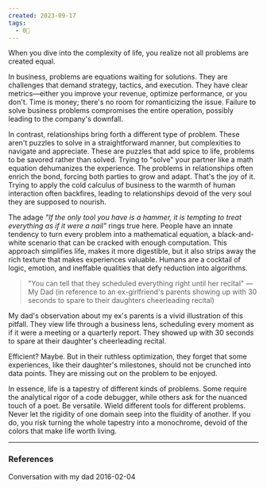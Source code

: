 ```yaml
---
created: 2023-09-17
tags:
  - 0🌲
---
```

When you dive into the complexity of life, you realize not all problems are created equal.

In business, problems are equations waiting for solutions. They are challenges that demand strategy, tactics, and execution. They have clear metrics—either you improve your revenue, optimize performance, or you don't. Time is money; there's no room for romanticizing the issue. Failure to solve business problems compromises the entire operation, possibly leading to the company's downfall.

In contrast, relationships bring forth a different type of problem. These aren't puzzles to solve in a straightforward manner, but complexities to navigate and appreciate. These are puzzles that add spice to life, problems to be savored rather than solved. Trying to "solve" your partner like a math equation dehumanizes the experience. The problems in relationships often enrich the bond, forcing both parties to grow and adapt. That's the joy of it. Trying to apply the cold calculus of business to the warmth of human interaction often backfires, leading to relationships devoid of the very soul they are supposed to nourish.

The adage *"If the only tool you have is a hammer, it is tempting to treat everything as if it were a nail"* rings true here. People have an innate tendency to turn every problem into a mathematical equation, a black-and-white scenario that can be cracked with enough computation. This approach simplifies life, makes it more digestible, but it also strips away the rich texture that makes experiences valuable. Humans are a cocktail of logic, emotion, and ineffable qualities that defy reduction into algorithms.

> "You can tell that they scheduled everything right until her recital" —  My Dad (in reference to an ex-girlfriend's parents showing up with 30 seconds to spare to their daughters cheerleading recital)

My dad's observation about my ex's parents is a vivid illustration of this pitfall. They view life through a business lens, scheduling every moment as if it were a meeting or a quarterly report. They showed up with 30 seconds to spare at their daughter's cheerleading recital. 

Efficient? Maybe. But in their ruthless optimization, they forget that some experiences, like their daughter's milestones, should not be crunched into data points. They are missing out on the problem to be enjoyed.

In essence, life is a tapestry of different kinds of problems. Some require the analytical rigor of a code debugger, while others ask for the nuanced touch of a poet. Be versatile. Wield different tools for different problems. Never let the rigidity of one domain seep into the fluidity of another. If you do, you risk turning the whole tapestry into a monochrome, devoid of the colors that make life worth living.

---

### References

Conversation with my dad 2016-02-04